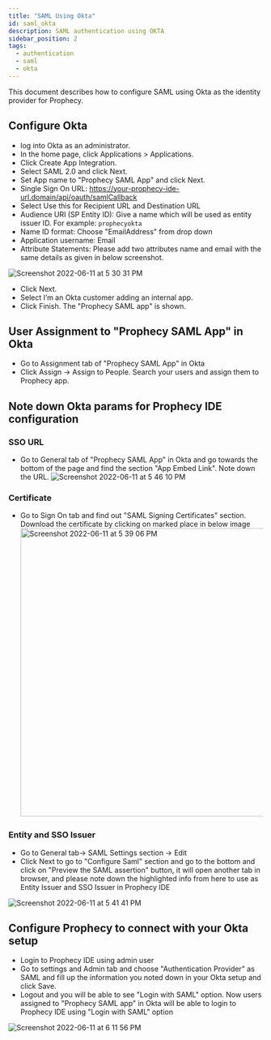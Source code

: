 ```yaml
---
title: "SAML Using Okta"
id: saml_okta
description: SAML authentication using OKTA
sidebar_position: 2
tags:
  - authentication
  - saml
  - okta
---
```


This document describes how to configure SAML using Okta as the identity provider for Prophecy.

## Configure Okta

- log into Okta as an administrator.
- In the home page, click Applications > Applications.
- Click Create App Integration.
- Select SAML 2.0 and click Next.
- Set App name to "Prophecy SAML App" and click Next.
- Single Sign On URL: https://your-prophecy-ide-url.domain/api/oauth/samlCallback
- Select Use this for Recipient URL and Destination URL
- Audience URI (SP Entity ID): Give a name which will be used as entity issuer ID. For example: `prophecyokta`
- Name ID format: Choose "EmailAddress" from drop down
- Application username: Email
- Attribute Statements: Please add two attributes name and email with the same details as given in below screenshot.

![Screenshot 2022-06-11 at 5 30 31 PM](https://user-images.githubusercontent.com/59466885/173188607-ed5c89c9-8fcc-47a2-ba8c-966d45729b50.png)

- Click Next.
- Select I’m an Okta customer adding an internal app.
- Click Finish. The "Prophecy SAML app" is shown.

## User Assignment to "Prophecy SAML App" in Okta

- Go to Assignment tab of "Prophecy SAML App" in Okta
- Click Assign -> Assign to People. Search your users and assign them to Prophecy app.

## Note down Okta params for Prophecy IDE configuration

### SSO URL

- Go to General tab of "Prophecy SAML App" in Okta and go towards the bottom of the page and find the section "App Embed Link". Note down the URL.
  ![Screenshot 2022-06-11 at 5 46 10 PM](https://user-images.githubusercontent.com/59466885/173188012-d6885bc4-3d32-42e5-b42c-89574343bd35.png)

### Certificate

- Go to Sign On tab and find out "SAML Signing Certificates" section. Download the certificate by clicking on marked place in below image
  <img width="569" alt="Screenshot 2022-06-11 at 5 39 06 PM" src="https://user-images.githubusercontent.com/59466885/173188121-6324269d-c883-44b5-8462-32fb9014dc61.png" />

### Entity and SSO Issuer

- Go to General tab-> SAML Settings section -> Edit
- Click Next to go to "Configure Saml" section and go to the bottom and click on "Preview the SAML assertion" button, it will open another tab in browser, and please note down the highlighted info from here to use as Entity Issuer and SSO Issuer in Prophecy IDE

![Screenshot 2022-06-11 at 5 41 41 PM](https://user-images.githubusercontent.com/59466885/173188309-17494cc7-7a1c-407e-bc80-3bd1bc122f67.png)

## Configure Prophecy to connect with your Okta setup

- Login to Prophecy IDE using admin user
- Go to settings and Admin tab and choose "Authentication Provider" as SAML and fill up the information you noted down in your Okta setup and click Save.
- Logout and you will be able to see "Login with SAML" option. Now users assigned to "Prophecy SAML app" in Okta will be able to login to Prophecy IDE using "Login with SAML" option

![Screenshot 2022-06-11 at 6 11 56 PM](https://user-images.githubusercontent.com/59466885/173188539-b445f4f9-d83e-4cab-98fc-7e2447f60ebb.png)
